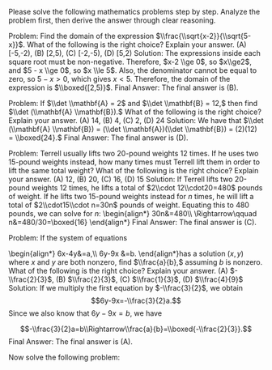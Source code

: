 Please solve the following mathematics problems step by step. Analyze the problem first, then derive the answer through clear reasoning.

Problem:
Find the domain of the expression $\\frac{\\sqrt{x-2}}{\\sqrt{5-x}}$.
What of the following is the right choice? Explain your answer.
(A) [-5,-2), (B) [2,5), (C) [-2,-5), (D) [5,2)
Solution:
The expressions inside each square root must be non-negative. Therefore, $x-2 \\ge 0$, so $x\\ge2$, and $5 - x \\ge 0$, so $x \\le 5$. Also, the denominator cannot be equal to zero, so $5-x>0$, which gives $x<5$.
Therefore, the domain of the expression is $\\boxed{[2,5)}$.
Final Answer: The final answer is (B).


Problem:
If $\\det \\mathbf{A} = 2$ and $\\det \\mathbf{B} = 12,$ then find $\\det (\\mathbf{A} \\mathbf{B}).$
What of the following is the right choice? Explain your answer.
(A) 14, (B) 4, (C) 2, (D) 24
Solution:
We have that $\\det (\\mathbf{A} \\mathbf{B}) = (\\det \\mathbf{A})(\\det \\mathbf{B}) = (2)(12) = \\boxed{24}.$
Final Answer: The final answer is (D).


Problem:
Terrell usually lifts two 20-pound weights 12 times. If he uses two 15-pound weights instead, how many times must Terrell lift them in order to lift the same total weight?
What of the following is the right choice? Explain your answer.
(A) 12, (B) 20, (C) 16, (D) 15
Solution:
If Terrell lifts two 20-pound weights 12 times, he lifts a total of $2\\cdot 12\\cdot20=480$ pounds of weight. If he lifts two 15-pound weights instead for $n$ times, he will lift a total of $2\\cdot15\\cdot n=30n$ pounds of weight. Equating this to 480 pounds, we can solve for $n$: \\begin{align*}
30n&=480\\\\
\\Rightarrow\\qquad n&=480/30=\\boxed{16}
\\end{align*}
Final Answer: The final answer is (C).


Problem:
If the system of equations

\\begin{align*}
6x-4y&=a,\\\\
6y-9x &=b.
\\end{align*}has a solution $(x, y)$ where $x$ and $y$ are both nonzero, find $\\frac{a}{b},$ assuming $b$ is
nonzero.
What of the following is the right choice? Explain your answer.
(A) $-\\frac{2}{3}$, (B) $\\frac{2}{3}$, (C) $\\frac{1}{3}$, (D) $\\frac{4}{9}$
Solution:
If we multiply the first equation by $-\\frac{3}{2}$, we obtain
$$6y-9x=-\\frac{3}{2}a.$$Since we also know that $6y-9x=b$, we have

$$-\\frac{3}{2}a=b\\Rightarrow\\frac{a}{b}=\\boxed{-\\frac{2}{3}}.$$
Final Answer: The final answer is (A).

Now solve the following problem:
